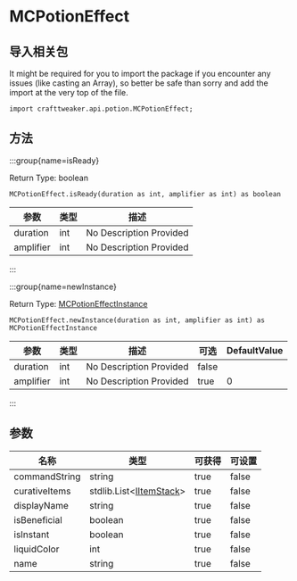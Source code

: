 # MCPotionEffect

## 导入相关包

It might be required for you to import the package if you encounter any issues (like casting an Array), so better be safe than sorry and add the import at the very top of the file.
```zenscript
import crafttweaker.api.potion.MCPotionEffect;
```


## 方法

:::group{name=isReady}

Return Type: boolean

```zenscript
MCPotionEffect.isReady(duration as int, amplifier as int) as boolean
```

| 参数        | 类型  | 描述                      |
| --------- | --- | ----------------------- |
| duration  | int | No Description Provided |
| amplifier | int | No Description Provided |


:::

:::group{name=newInstance}

Return Type: [MCPotionEffectInstance](/vanilla/api/potions/MCPotionEffectInstance)

```zenscript
MCPotionEffect.newInstance(duration as int, amplifier as int) as MCPotionEffectInstance
```

| 参数        | 类型  | 描述                      | 可选    | DefaultValue |
| --------- | --- | ----------------------- | ----- | ------------ |
| duration  | int | No Description Provided | false |              |
| amplifier | int | No Description Provided | true  | 0            |

:::


## 参数

| 名称            | 类型                                                                         | 可获得  | 可设置   |
| ------------- | -------------------------------------------------------------------------- | ---- | ----- |
| commandString | string                                                                     | true | false |
| curativeItems | stdlib.List&lt;[IItemStack](/vanilla/api/items/IItemStack)&gt; | true | false |
| displayName   | string                                                                     | true | false |
| isBeneficial  | boolean                                                                    | true | false |
| isInstant     | boolean                                                                    | true | false |
| liquidColor   | int                                                                        | true | false |
| name          | string                                                                     | true | false |


